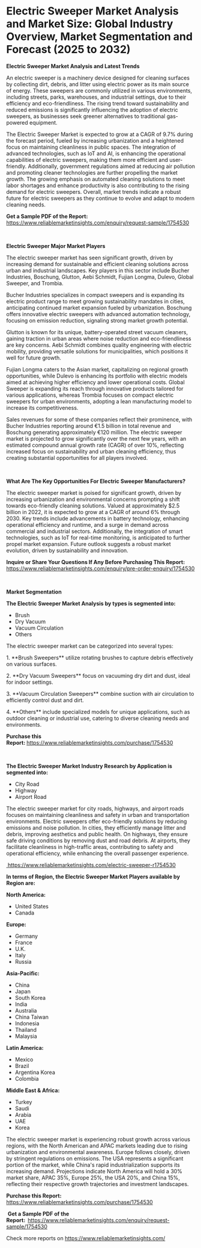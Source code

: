 <p><h1>Electric Sweeper Market Analysis and Market Size: Global Industry Overview, Market Segmentation and Forecast (2025 to 2032)</h1></p><p><strong>Electric Sweeper Market Analysis and Latest Trends</strong></p>
<p><p>An electric sweeper is a machinery device designed for cleaning surfaces by collecting dirt, debris, and litter using electric power as its main source of energy. These sweepers are commonly utilized in various environments, including streets, parks, warehouses, and industrial settings, due to their efficiency and eco-friendliness. The rising trend toward sustainability and reduced emissions is significantly influencing the adoption of electric sweepers, as businesses seek greener alternatives to traditional gas-powered equipment.</p><p>The Electric Sweeper Market is expected to grow at a CAGR of 9.7% during the forecast period, fueled by increasing urbanization and a heightened focus on maintaining cleanliness in public spaces. The integration of advanced technologies, such as IoT and AI, is enhancing the operational capabilities of electric sweepers, making them more efficient and user-friendly. Additionally, government regulations aimed at reducing air pollution and promoting cleaner technologies are further propelling the market growth. The growing emphasis on automated cleaning solutions to meet labor shortages and enhance productivity is also contributing to the rising demand for electric sweepers. Overall, market trends indicate a robust future for electric sweepers as they continue to evolve and adapt to modern cleaning needs.</p></p>
<p><strong>Get a Sample PDF of the Report:&nbsp;</strong> <a href="https://www.reliablemarketinsights.com/enquiry/request-sample/1754530?utm_campaign=3257&utm_medium=2&utm_source=Github&utm_content=ia&utm_term=30032025&utm_id=electric-sweeper">https://www.reliablemarketinsights.com/enquiry/request-sample/1754530</a></p>
<p>&nbsp;</p>
<p><strong>Electric Sweeper Major Market Players</strong></p>
<p><p>The electric sweeper market has seen significant growth, driven by increasing demand for sustainable and efficient cleaning solutions across urban and industrial landscapes. Key players in this sector include Bucher Industries, Boschung, Glutton, Aebi Schmidt, Fujian Longma, Dulevo, Global Sweeper, and Trombia.</p><p>Bucher Industries specializes in compact sweepers and is expanding its electric product range to meet growing sustainability mandates in cities, anticipating continued market expansion fueled by urbanization. Boschung offers innovative electric sweepers with advanced automation technology, focusing on emission reduction, signaling strong market growth potential.</p><p>Glutton is known for its unique, battery-operated street vacuum cleaners, gaining traction in urban areas where noise reduction and eco-friendliness are key concerns. Aebi Schmidt combines quality engineering with electric mobility, providing versatile solutions for municipalities, which positions it well for future growth.</p><p>Fujian Longma caters to the Asian market, capitalizing on regional growth opportunities, while Dulevo is enhancing its portfolio with electric models aimed at achieving higher efficiency and lower operational costs. Global Sweeper is expanding its reach through innovative products tailored for various applications, whereas Trombia focuses on compact electric sweepers for urban environments, adopting a lean manufacturing model to increase its competitiveness.</p><p>Sales revenues for some of these companies reflect their prominence, with Bucher Industries reporting around €1.5 billion in total revenue and Boschung generating approximately €120 million. The electric sweeper market is projected to grow significantly over the next few years, with an estimated compound annual growth rate (CAGR) of over 10%, reflecting increased focus on sustainability and urban cleaning efficiency, thus creating substantial opportunities for all players involved.</p></p>
<p>&nbsp;</p>
<p><strong>What Are The Key Opportunities For Electric Sweeper Manufacturers?</strong></p>
<p><p>The electric sweeper market is poised for significant growth, driven by increasing urbanization and environmental concerns prompting a shift towards eco-friendly cleaning solutions. Valued at approximately $2.5 billion in 2022, it is expected to grow at a CAGR of around 6% through 2030. Key trends include advancements in battery technology, enhancing operational efficiency and runtime, and a surge in demand across commercial and industrial sectors. Additionally, the integration of smart technologies, such as IoT for real-time monitoring, is anticipated to further propel market expansion. Future outlook suggests a robust market evolution, driven by sustainability and innovation.</p></p>
<p><strong>Inquire or Share Your Questions If Any Before Purchasing This Report:</strong> <a href="https://www.reliablemarketinsights.com/enquiry/pre-order-enquiry/1754530?utm_campaign=3257&utm_medium=2&utm_source=Github&utm_content=ia&utm_term=30032025&utm_id=electric-sweeper">https://www.reliablemarketinsights.com/enquiry/pre-order-enquiry/1754530</a></p>
<p>&nbsp;</p>
<p><strong>Market Segmentation</strong></p>
<p><strong>The Electric Sweeper Market Analysis by types is segmented into:</strong></p>
<p><ul><li>Brush</li><li>Dry Vacuum</li><li>Vacuum Circulation</li><li>Others</li></ul></p>
<p><p>The electric sweeper market can be categorized into several types: </p><p>1. **Brush Sweepers** utilize rotating brushes to capture debris effectively on various surfaces.  </p><p>2. **Dry Vacuum Sweepers** focus on vacuuming dry dirt and dust, ideal for indoor settings.  </p><p>3. **Vacuum Circulation Sweepers** combine suction with air circulation to efficiently control dust and dirt.  </p><p>4. **Others** include specialized models for unique applications, such as outdoor cleaning or industrial use, catering to diverse cleaning needs and environments.</p></p>
<p><strong>Purchase this Report:&nbsp;</strong><a href="https://www.reliablemarketinsights.com/purchase/1754530?utm_campaign=3257&utm_medium=2&utm_source=Github&utm_content=ia&utm_term=30032025&utm_id=electric-sweeper">https://www.reliablemarketinsights.com/purchase/1754530</a></p>
<p>&nbsp;</p>
<p><strong>The Electric Sweeper Market Industry Research by Application is segmented into:</strong></p>
<p><ul><li>City Road</li><li>Highway</li><li>Airport Road</li></ul></p>
<p><p>The electric sweeper market for city roads, highways, and airport roads focuses on maintaining cleanliness and safety in urban and transportation environments. Electric sweepers offer eco-friendly solutions by reducing emissions and noise pollution. In cities, they efficiently manage litter and debris, improving aesthetics and public health. On highways, they ensure safe driving conditions by removing dust and road debris. At airports, they facilitate cleanliness in high-traffic areas, contributing to safety and operational efficiency, while enhancing the overall passenger experience.</p></p>
<p><a href="https://www.reliablemarketinsights.com/electric-sweeper-r1754530?utm_campaign=3257&utm_medium=2&utm_source=Github&utm_content=ia&utm_term=30032025&utm_id=electric-sweeper">&nbsp;https://www.reliablemarketinsights.com/electric-sweeper-r1754530</a></p>
<p><strong>In terms of Region, the Electric Sweeper Market Players available by Region are:</strong></p>
<p>
    <p> <strong> North America: </strong>
        <ul>
            <li>United States</li>
            <li>Canada</li>
        </ul>
        </p> 
    <p> <strong> Europe: </strong>
        <ul>
            <li>Germany</li>
            <li>France</li>
            <li>U.K.</li>
            <li>Italy</li>
            <li>Russia</li>
        </ul>
        </p> 
    <p> <strong> Asia-Pacific: </strong>
        <ul>
            <li>China</li>
            <li>Japan</li>
            <li>South Korea</li>
            <li>India</li>
            <li>Australia</li>
            <li>China Taiwan</li>
            <li>Indonesia</li>
            <li>Thailand</li>
            <li>Malaysia</li>
        </ul>
        </p> 
    <p> <strong> Latin America: </strong>
        <ul>
            <li>Mexico</li>
            <li>Brazil</li>
            <li>Argentina Korea</li>
            <li>Colombia</li>
        </ul>
        </p> 
    <p> <strong> Middle East & Africa: </strong>
        <ul>
            <li>Turkey</li>
            <li>Saudi</li>
            <li>Arabia</li>
            <li>UAE</li>
            <li>Korea</li>
        </ul>
    </p>
    </p>
<p><p>The electric sweeper market is experiencing robust growth across various regions, with the North American and APAC markets leading due to rising urbanization and environmental awareness. Europe follows closely, driven by stringent regulations on emissions. The USA represents a significant portion of the market, while China's rapid industrialization supports its increasing demand. Projections indicate North America will hold a 30% market share, APAC 35%, Europe 25%, the USA 20%, and China 15%, reflecting their respective growth trajectories and investment landscapes.</p></p>
<p><strong>Purchase this Report: </strong><a href="https://www.reliablemarketinsights.com/purchase/1754530?utm_campaign=3257&utm_medium=2&utm_source=Github&utm_content=ia&utm_term=30032025&utm_id=electric-sweeper">https://www.reliablemarketinsights.com/purchase/1754530</a></p>
<p>&nbsp;<strong>Get a Sample PDF of the Report:&nbsp;&nbsp;</strong><a href="https://www.reliablemarketinsights.com/enquiry/request-sample/1754530?utm_campaign=3257&utm_medium=2&utm_source=Github&utm_content=ia&utm_term=30032025&utm_id=electric-sweeper">https://www.reliablemarketinsights.com/enquiry/request-sample/1754530</a></p>
<p><strong></strong></p>
<p>Check more reports on <a href="https://www.reliablemarketinsights.com/?utm_campaign=3257&utm_medium=2&utm_source=Github&utm_content=ia&utm_term=30032025&utm_id=electric-sweeper">https://www.reliablemarketinsights.com/</a></p>